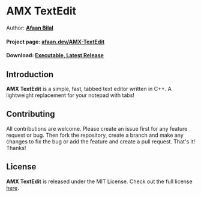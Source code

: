 AMX TextEdit
==============

Author: **[Afaan Bilal](https://afaan.dev)**  

#### Project page: [afaan.dev/AMX-TextEdit](https://afaan.dev/AMX-TextEdit)
#### Download: [Executable, Latest Release](https://github.com/AfaanBilal/AMX-TextEdit/releases/latest)

## Introduction
**AMX TextEdit** is a simple, fast, tabbed text editor written in C++. A lightweight replacement for your notepad with tabs!

## Contributing
All contributions are welcome. Please create an issue first for any feature request
or bug. Then fork the repository, create a branch and make any changes to fix the bug 
or add the feature and create a pull request. That's it!
Thanks!

## License
**AMX TextEdit** is released under the MIT License.
Check out the full license [here](LICENSE).
